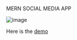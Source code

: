 MERN SOCIAL MEDIA APP

![image](https://github.com/FedeNicoletti/socialmedia/assets/63601533/518abf7e-ad29-4111-87e6-f8de4ce29a1c)

Here is the [demo](https://crewsocialmedia.netlify.app/)
